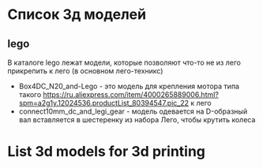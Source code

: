 # Список 3д моделей

## lego

В каталоге lego лежат модели, которые позволяют что-то не из лего прикрепить к лего (в основном лего-техникс)

* Box4DC_N20_and-Lego - это модель для крепления мотора типа такого https://ru.aliexpress.com/item/4000265889006.html?spm=a2g1y.12024536.productList_80394547.pic_22 к лего
* connect10mm_dc_and_legi_gear - модель одевается на D-образный вал вставляется в шестеренку из набора Лего, чтобы крутить колеса

# List 3d models for 3d printing
